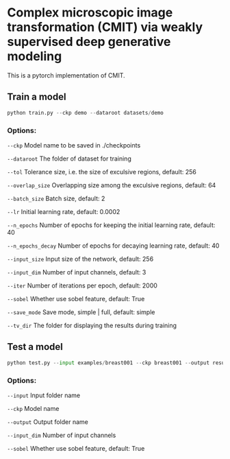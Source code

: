 # Complex microscopic image transformation (CMIT) via weakly supervised deep generative modeling
This is a pytorch implementation of CMIT.

##  Train a model
```python
python train.py --ckp demo --dataroot datasets/demo
```

### Options:
```--ckp```	Model name to be saved in ./checkpoints

```--dataroot```	The folder of dataset for training

```--tol```	Tolerance size, i.e. the size of exculsive regions, default: 256

```--overlap_size```	Overlapping size among the exculsive regions, default: 64

```--batch_size```	Batch size, default: 2

```--lr```	Initial learning rate, default: 0.0002

```--n_epochs```	Number of epochs for keeping the initial learning rate, default: 40

```--n_epochs_decay```	Number of epochs for decaying learning rate, default: 40

```--input_size```	Input size of the network, default: 256

```--input_dim```	Number of input channels, default: 3

```--iter```	Number of iterations per epoch, default: 2000

```--sobel```	Whether use sobel feature, default: True

```--save_mode```	Save mode, simple | full, default: simple

```--tv_dir```	The folder for displaying the results during training

## Test a model
```python
python test.py --input examples/breast001 --ckp breast001 --output results/breast001_cmit
```
### Options:
```--input```	Input folder name

```--ckp```	Model name

```--output```	Output folder name

```--input_dim```	Number of input channels

```--sobel```	Whether use sobel feature, default: True
